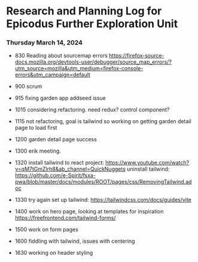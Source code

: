 # Research and Planning Log for Epicodus Further Exploration Unit

### Thursday March 14, 2024

* 830 Reading about sourcemap errors https://firefox-source-docs.mozilla.org/devtools-user/debugger/source_map_errors/?utm_source=mozilla&utm_medium=firefox-console-errors&utm_campaign=default

* 900 scrum
* 915 fixing garden app addseed issue
* 1015 considering refactoring. need redux? control component?
* 1115 not refactoring, goal is tailwind so working on getting garden detail page to load first
* 1200 garden detail page success
* 1300 erik meeting.
* 1320 install tailwind to react project: https://www.youtube.com/watch?v=qM7tGmZlrh8&ab_channel=QuickNuggets
uninstall tailwind: https://github.com/e-Spirit/fsxa-pwa/blob/master/docs/modules/ROOT/pages/css/RemovingTailwind.adoc
* 1330 try again set up tailwind: https://tailwindcss.com/docs/guides/vite
* 1400 work on hero page, looking at templates for inspiration https://freefrontend.com/tailwind-forms/
* 1500 work on form pages
* 1600 fiddling with tailwind, issues with centering
* 1630 working on header styling